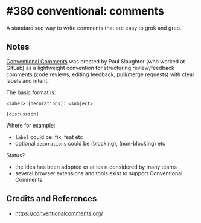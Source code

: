 # #380 conventional: comments

A standardised way to write comments that are easy to grok and grep.

## Notes

[Conventional Comments](https://conventionalcomments.org/) was created by Paul Slaughter (who worked at GitLab) as a lightweight convention for structuring review/feedback comments (code reviews, editing feedback, pull/merge requests) with clear labels and intent.

The basic format is:

```text
<label> [decorations]: <subject>

[discussion]
```

Where for example:

* `label` could be: fix, feat etc
* optional  `decorations` could be (blocking), (non-blocking) etc

Status?

* the idea has been adopted or at least considered by many teams
* several browser extensions and tools exist to support Conventional Comments

## Credits and References

* <https://conventionalcomments.org/>

